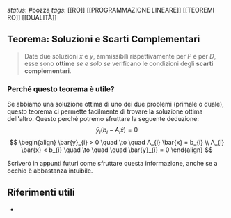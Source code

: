 *status*: #bozza 
*tags*: [[RO]] [[PROGRAMMAZIONE LINEARE]] [[TEOREMI RO]] [[DUALITÀ]]

## Teorema: Soluzioni e Scarti Complementari

> Date due soluzioni $\bar{x}$ e $\bar{y}$, ammissibili rispettivamente per $P$ e per $D$, esse sono **ottime** *se e solo se* verificano le condizioni degli **scarti complementari**.

### Perché questo teorema è utile?

Se abbiamo una soluzione ottima di uno dei due problemi (primale o duale), questo teorema ci permette facilmente di trovare la soluzione ottima dell'altro. Questo perché potremo sfruttare la seguente deduzione:
$$
\bar{y}_{i} (b_{i} - A_{i} \bar{x}) = 0
$$
$$
\begin{align}
\bar{y}_{i} > 0 \quad  \to \quad A_{i} \bar{x} = b_{i} \\
A_{i} \bar{x} < b_{i} \quad \to \quad \quad \bar{y}_{i} = 0
\end{align}
$$

Scriverò in appunti futuri come sfruttare questa informazione, anche se a occhio è abbastanza intuibile.


## Riferimenti utili

* 